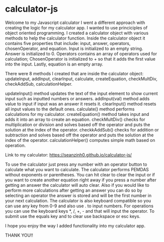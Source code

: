 # calculator-js
Welcome to my Javascript calculator
I went a different approach with creating the logic for my calculator app.
I wanted to use princiciples of object oriented programming.
I created a calculator object with various methods to help the calculator function.
Inside the calculator object it contains five properties that include:
input, answer, operators, chosenOperator, and equation.
Input is initialized to an empty string. Answer is initialized to 0. Operators contains an array of operators used for calculation;
ChosenOperator is initialized to + so that it adds the first value into the input. Lastly, equation is an empty array.

There were 8 methods I created that are inside the calculator object: updateInput, addInput, clearInput, calculate, createEquation, checkMultDiv, checkAddSub, calculationHelper.

updateInput() method updates the text of the input element to show current input such as inputted numbers or answers.
addInput(val) method adds value to input if input was an answer it resets it.
clearInput() method resets all input values to the default ones.
calculate() method performs calculations for my calculator.
createEquation() method takes input and adds it into an array to create an equation.
checkMultDiv() checks for multiplication or division and solves based off the operator and puts the solution at the index of the operator.
checkkAddSub() checks for addition or subtraction and solves based off the operator and puts the solution at the index of the operator.
calculationHelper() computes simple math based on operation.

Link to my calculator: https://seanzinh0.github.io/calculator-js/

To use the calculator just press any number with an operator button to calculate what you want to calculate.
The calculator performs PEMDAS without exponents or parentheses.
You can hit clear to clear the input or if you want to create another equation right away if you press a number after getting an answer
the calculator will auto clear. Also if you would like to perform more calculations after getting an answer you can do so by selecting an operator
the answer is stored and will be the first number in your next calculation.
The calculator is also keyboard compatible so you can use any key from 0-9 and also use . to input numbers.
For operations you can use the keyboard keys *, /, +, - and that will input the operator.
To submit use the equals key and to clear use backspace or esc keys.

I hope you enjoy the way I added functionality into my calculator app.

THANK YOU!!